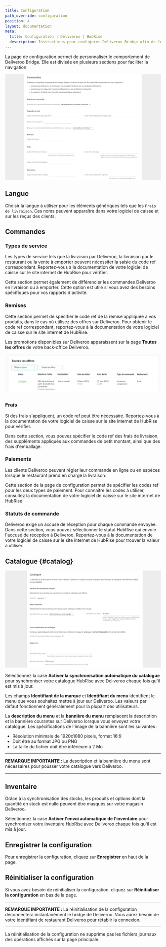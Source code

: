```yaml
---
title: Configuration
path_override: configuration
position: 4
layout: documentation
meta:
  title: Configuration | Deliveroo | HubRise
  description: Instructions pour configurer Deliveroo Bridge afin de fonctionner parfaitement avec Deliveroo et votre EPOS ou d'autres applications connectées à HubRise. La connexion s'effectue simplement.
---
```


La page de configuration permet de personnaliser le comportement de Deliveroo Bridge. Elle est divisée en plusieurs sections pour faciliter la navigation.

![Page de configuration de Deliveroo Bridge](./images/014-configuration-page-orders.png)

## Langue

Choisir la langue à utiliser pour les éléments génériques tels que les `Frais de livraison`. Ces noms peuvent apparaître dans votre logiciel de caisse et sur les reçus des clients.

## Commandes

### Types de service

Les types de service tels que la livraison par Deliveroo, la livraison par le restaurant ou la vente à emporter peuvent nécessiter la saisie du code ref correspondant. Reportez-vous à la documentation de votre logiciel de caisse sur le site internet de HubRise pour vérifier.

Cette section permet également de différencier les commandes Deliveroo en livraison ou à emporter. Cette option est utile si vous avez des besoins spécifiques pour vos rapports d'activité.

### Remises

Cette section permet de spécifier le code ref de la remise appliquée à vos produits, dans le cas où utilisez des offres sur Deliveroo. Pour obtenir le code ref correspondant, reportez-vous à la documentation de votre logiciel de caisse sur le site internet de HubRise.

Les promotions disponibles sur Deliveroo apparaissent sur la page **Toutes les offres** de votre back-office Deliveroo.

![Exemple de la page avec toutes les offres dans le back-office de Deliveroo](./images/013-deliveroo-offer.png)

### Frais

Si des frais s'appliquent, un code ref peut être nécessaire. Reportez-vous à la documentation de votre logiciel de caisse sur le site internet de HubRise pour vérifier.

Dans cette section, vous pouvez spécifier le code ref des frais de livraison, des suppléments appliqués aux commandes de petit montant, ainsi que des frais d'emballage.

### Paiements

Les clients Deliveroo peuvent régler leur commande en ligne ou en espèces lorsque le restaurant prend en charge la livraison.

Cette section de la page de configuration permet de spécifier les codes ref pour les deux types de paiement. Pour connaître les codes à utiliser, consultez la documentation de votre logiciel de caisse sur le site internet de HubRise.

### Statuts de commande

Deliveroo exige un accusé de réception pour chaque commande envoyée. Dans cette section, vous pouvez sélectionner le statut HubRise qui envoie l'accusé de réception à Deliveroo. Reportez-vous à la documentation de votre logiciel de caisse sur le site internet de HubRise pour trouver la valeur à utiliser.

## Catalogue {#catalog}

![Page de configuration de Deliveroo Bridge, section Catalogue](./images/015-configuration-page-catalog.png)

Sélectionnez la case **Activer la synchronisation automatique du catalogue** pour synchroniser votre catalogue HubRise avec Deliveroo chaque fois qu'il est mis à jour.

Les champs **Identifiant de la marque** et **Identifiant du menu** identifient le menu que vous souhaitez mettre à jour sur Deliveroo. Les valeurs par défaut fonctionnent généralement pour la plupart des utilisateurs.

La **description du menu** et la **bannière du menu** remplacent la description et la bannière courantes sur Deliveroo lorsque vous envoyez votre catalogue. Les spécifications de l'image de la bannière sont les suivantes :

- Résolution minimale de 1920x1080 pixels, format 16:9
- Doit être au format JPG ou PNG
- La taille du fichier doit être inférieure à 2 Mo

---

**REMARQUE IMPORTANTE :** La description et la bannière du menu sont nécessaires pour pousser votre catalogue vers Deliveroo.

---

## Inventaire

Grâce à la synchronisation des stocks, les produits et options dont la quantité en stock est nulle peuvent être masqués sur votre magasin Deliveroo.

Sélectionnez la case **Activer l'envoi automatique de l'inventaire** pour synchroniser votre inventaire HubRise avec Deliveroo chaque fois qu'il est mis à jour.

## Enregistrer la configuration

Pour enregistrer la configuration, cliquez sur **Enregistrer** en haut de la page.

## Réinitialiser la configuration

Si vous avez besoin de réinitialiser la configuration, cliquez sur **Réinitialiser la configuration** en bas de la page.

---

**REMARQUE IMPORTANTE :** La réinitialisation de la configuration déconnectera instantanément le bridge de Deliveroo. Vous aurez besoin de votre identifiant de restaurant Deliveroo pour rétablir la connexion.

---

La réinitialisation de la configuration ne supprime pas les fichiers journaux des opérations affichés sur la page principale.
